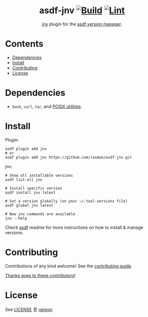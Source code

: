 <div align="center">

# asdf-jnv [![Build](https://github.com/raimon/asdf-jnv/actions/workflows/build.yml/badge.svg)](https://github.com/raimon/asdf-jnv/actions/workflows/build.yml) [![Lint](https://github.com/raimon/asdf-jnv/actions/workflows/lint.yml/badge.svg)](https://github.com/raimon/asdf-jnv/actions/workflows/lint.yml)

[jnv](https://github.com/raimon49/asdf-jnv) plugin for the [asdf version manager](https://asdf-vm.com).

</div>

# Contents

- [Dependencies](#dependencies)
- [Install](#install)
- [Contributing](#contributing)
- [License](#license)

# Dependencies

- `bash`, `curl`, `tar`, and [POSIX utilities](https://pubs.opengroup.org/onlinepubs/9699919799/idx/utilities.html).

# Install

Plugin:

```shell
asdf plugin add jnv
# or
asdf plugin add jnv https://github.com/raimon/asdf-jnv.git
```

jnv:

```shell
# Show all installable versions
asdf list-all jnv

# Install specific version
asdf install jnv latest

# Set a version globally (on your ~/.tool-versions file)
asdf global jnv latest

# Now jnv commands are available
jnv --help
```

Check [asdf](https://github.com/asdf-vm/asdf) readme for more instructions on how to
install & manage versions.

# Contributing

Contributions of any kind welcome! See the [contributing guide](contributing.md).

[Thanks goes to these contributors](https://github.com/raimon/asdf-jnv/graphs/contributors)!

# License

See [LICENSE](LICENSE) 息 [raimon](https://github.com/raimon/)
